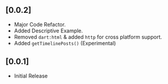 ## [0.0.2]
- Major Code Refactor.
- Added Descriptive Example.
- Removed `dart:html` & added `http` for cross platform support.
- Added `getTimelinePosts()` (Experimental)

## [0.0.1]
- Initial Release
